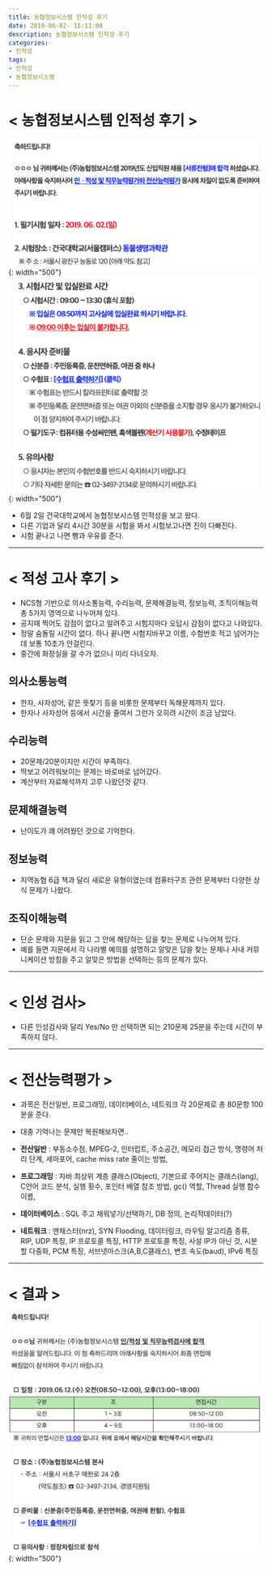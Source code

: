 ```yaml
---
title: 농협정보시스템 인적성 후기
date: 2019-06-02- 15:11:00
description: 농협정보시스템 인적성 후기
categories:
- 인적성
tags:
- 인적성
- 농협정보시스템
---
```

# < 농협정보시스템 인적성 후기 >

![Imeage](/assets/images/nhit_1.png){: width="500"}
![Imeage](/assets/images/nhit_2.png){: width="500"}
- 6월 2일 건국대학교에서 농협정보시스템 인적성을 보고 왔다.
- 다른 기업과 달리 4시간 30분을 시험을 봐서 시험보고나면 진이 다빠진다.
- 시험 끝나고 나면 빵과 우유를 준다.

***

# < 적성 고사 후기 >
- NCS형 기반으로 의사소통능력, 수리능력, 문제해결능력, 정보능력, 조직이해능력 총 5가지 영역으로 나누어져 있다.
- 공지때 찍어도 감점이 없다고 알려주고 시험지마다 오답시 감점이 없다고 나와있다.
- 정말 숨돌릴 시간이 없다. 하나 끝나면 시험지바꾸고 이름, 수험번호 적고 넘어가는데 보통 10초가 안걸린다.
- 중간에 화장실을 갈 수가 없으니 미리 다녀오자.

## 의사소통능력
- 한자, 사자성어, 같은 뜻찾기 등을 비롯한 문제부터 독해문제까지 있다.
- 한자나 사자성어 등에서 시간을 줄여서 그런가 오히려 시간이 조금 남았다.

## 수리능력
- 20문제/20분이지만 시간이 부족하다.
- 딱보고 어려워보이는 문제는 바로바로 넘어갔다.
- 계산부터 자료해석까지 고루 나왔던것 같다.

## 문제해결능력
- 난이도가 꽤 어려웠던 것으로 기억한다.

## 정보능력
- 지역농협 6급 책과 달리 새로운 유형이였는데 컴퓨터구조 관련 문제부터 다양한 상식 문제가 나왔다.

## 조직이해능력
- 단순 문제와 지문을 읽고 그 안에 해당하는 답을 찾는 문제로 나누어져 있다.
- 예를 들면 지문에서 각 나라별 예의를 설명하고 알맞은 답을 찾는 문제나 사내 커뮤니케이션 방침을 주고 알맞은 방법을 선택하는 등의 문제가 있다.

***

# < 인성 검사>
- 다른 인성검사와 달리 Yes/No 만 선택하면 되는 210문제 25분을 주는데 시간이 부족하지 않다.

***

# < 전산능력평가 >
- 과목은 전산일반, 프로그래밍, 데이터베이스, 네트워크 각 20문제로 총 80문항 100분을 준다.
- 대충 기억나는 문제만 복원해보자면..

- **전산일반** : 부동소수점, MPEG-2, 인터럽트, 주소공간, 메모리 접근 방식, 명령어 처리 단계, 세마포어, cache miss rate 줄이는 방법, 
- **프로그래밍** : 자바 최상위 계층 클래스(Object), 기본으로 주어지는 클래스(lang), C언어 코드 분석, 실행 횟수, 포인터 배열 참조 방법, gc() 역할, Thread 실행 함수 이름,
- **데이터베이스** : SQL 주고 채워넣기/선택하기, DB 정의, 논리적데이터(?)
- **네트워크** : 맨채스터(nrz), SYN Flooding, 데이터링크, 라우팅 알고리즘 종류, RIP, UDP 특징, IP 프로토콜 특징, HTTP 프로토콜 특징, 사설 IP가 아닌 것, 시분할 다중화, PCM 특징, 서브넷마스크(A,B,C클래스), 변조 속도(baud), IPv6 특징

***

# < 결과 > 
![Imeage](/assets/images/nhit_3.png){: width="500"}
